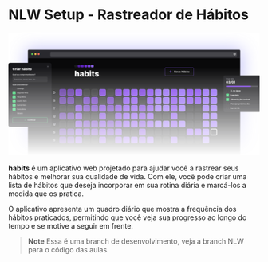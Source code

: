 # NLW Setup - Rastreador de Hábitos

![](.github/banner.svg)

**habits** é um aplicativo web projetado para ajudar você a rastrear seus hábitos e melhorar sua qualidade de vida. Com ele, você pode criar uma lista de hábitos que deseja incorporar em sua rotina diária e marcá-los a medida que os pratica.

O aplicativo apresenta um quadro diário que mostra a frequência dos hábitos praticados, permitindo que você veja sua progresso ao longo do tempo e se motive a seguir em frente.

> **Note**
> Essa é uma branch de desenvolvimento, veja a branch NLW para o código das aulas.

